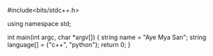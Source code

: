 #include<bits/stdc++.h>

using namespace std;

int main(int argc, char *argv[])
{
    string name = "Aye Mya San";
    string language[] = {"c++", "python"};
    return 0;
}
